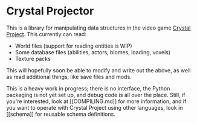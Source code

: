# Crystal Projector

This is a library for manipulating data structures in the video game [Crystal Project](https://store.steampowered.com/app/1637730/Crystal_Project/). This currently can read:

- World files (support for reading entities is WIP)
- Some database files (abilities, actors, biomes, loading, voxels)
- Texture packs

This will hopefully soon be able to modify and write out the above, as well as read additional things, like save files and mods.

This is a heavy work in progress; there is no interface, the Python packaging is not yet set up, and debug code is all over the place. Still, if you're interested, look at [[COMPILING.md]] for more information, and if you want to operate with Crystal Project using other languages, look in [[schema]] for reusable schema definitions.
